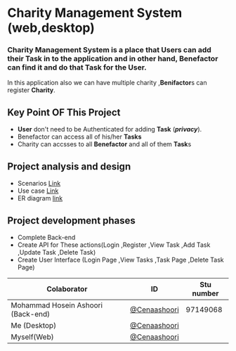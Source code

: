 # Charity Management System (web,desktop)

### Charity Management System is a place that **User**s can add their **Task** in to the application and in other hand, **Benefactor** can find it and do that **Task** for the **User**.
In this application also we can have multiple charity ,**Benifactor**s can register **Charity**.

## Key Point OF This Project 
- **User** don't need to be Authenticated for adding **Task** (***privacy***).
- Benefactor can access all of his/her **Tasks**
- Charity can accsses to all **Benefactor** and all of them **Task**s

## Project analysis and design
- Scenarios [Link](https://github.com/CenaAshoori/charity/blob/master/Documents/Scenarios.md)
- Use case [Link](https://github.com/CenaAshoori/charity/blob/master/Documents/UseCase.md)
- ER diagram [link](https://github.com/CenaAshoori/charity/blob/master/Documents/ERdiagram.png)
## Project development phases
- Complete Back-end
- Create API for These actions(Login ,Register ,View Task ,Add Task ,Update Task ,Delete Task)
- Create User Interface (Login Page ,View Tasks ,Task Page ,Delete Task Page)

Colaborator | ID | Stu number
------------ | ------------- |-------- 
Mohammad Hosein Ashoori (Back-end)|[@Cenaashoori](http://github.com/CenaAshoori) |97149068
Me (Desktop)|[@Cenaashoori](http://github.com/CenaAshoori)
Myself(Web)|[@Cenaashoori](http://github.com/CenaAshoori)
